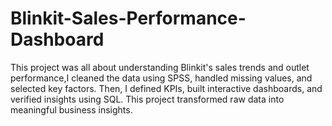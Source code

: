 # Blinkit-Sales-Performance-Dashboard
This project was all about understanding Blinkit's sales trends and outlet performance,I cleaned the data using SPSS, handled missing values, and selected key factors. Then, I defined KPIs, built interactive dashboards, and verified insights using SQL. This project transformed raw data into meaningful business insights.
